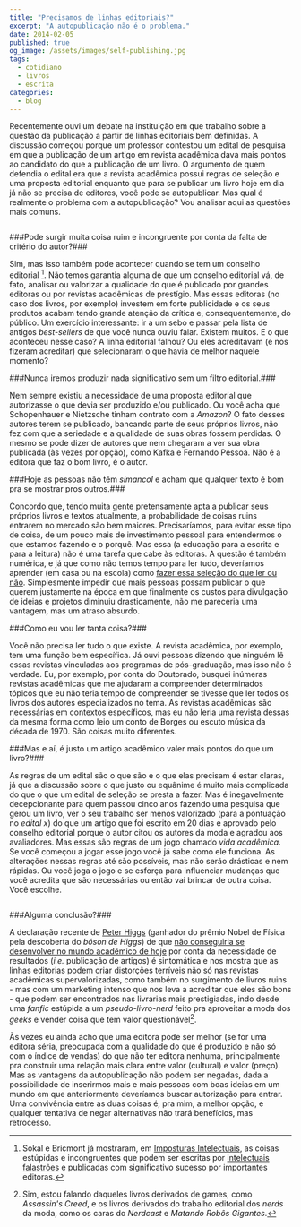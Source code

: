 ```yaml
---
title: "Precisamos de linhas editoriais?"
excerpt: "A autopublicação não é o problema."
date: 2014-02-05
published: true
og_image: /assets/images/self-publishing.jpg
tags: 
  - cotidiano
  - livros
  - escrita
categories:
  - blog
---
```


Recentemente ouvi um debate na instituição em que trabalho sobre a questão da publicação a partir de linhas editoriais bem definidas. A discussão começou porque um professor contestou um edital de pesquisa em que a publicação de um artigo em revista acadêmica dava mais pontos ao candidato do que a publicação de um livro. O argumento de quem defendia o edital era que a revista acadêmica possui regras de seleção e uma proposta editorial enquanto que para se publicar um livro hoje em dia já não se precisa de editores, você pode se autopublicar. Mas qual é realmente o problema com a autopublicação? Vou analisar aqui as questões mais comuns.

<figure style="" class="align-center">
  <img src="{{ site.url }}{{ site.baseurl }}/assets/images/self-publishing2.jpg" alt="">
</figure>

###Pode surgir muita coisa ruim e incongruente por conta da falta de critério do autor?###

Sim, mas isso também pode acontecer quando se tem um conselho editorial [^1]. Não temos garantia alguma de que um conselho editorial vá, de fato, analisar ou valorizar a qualidade do que é publicado por grandes editoras ou por revistas acadêmicas de prestígio. Mas essas editoras (no caso dos livros, por exemplo) investem em forte publicidade e os seus produtos acabam tendo grande atenção da crítica e, consequentemente, do público. Um exercício interessante: ir a um sebo e passar pela lista de antigos *best-sellers* de que você nunca ouviu falar. Existem muitos. E o que aconteceu nesse caso? A linha editorial falhou? Ou eles acreditavam (e nos fizeram acreditar) que selecionaram o que havia de melhor naquele momento?

###Nunca iremos produzir nada significativo sem um filtro editorial.###

Nem sempre existiu a necessidade de uma proposta editorial que autorizasse o que devia ser produzido e/ou publicado. Ou você acha que Schopenhauer e Nietzsche tinham contrato com a *Amazon*? O fato desses autores terem se publicado, bancando parte de seus próprios livros, não fez com que a seriedade e a qualidade de suas obras fossem perdidas. O mesmo se pode dizer de autores que nem chegaram a ver sua obra publicada (às vezes por opção), como Kafka e Fernando Pessoa. Não é a editora que faz o bom livro, é o autor.

###Hoje as pessoas não têm *simancol* e acham que qualquer texto é bom pra se mostrar pros outros.###

Concordo que, tendo muita gente pretensamente apta a publicar seus próprios livros e textos atualmente, a probabilidade de coisas ruins entrarem no mercado são bem maiores. Precisaríamos, para evitar esse tipo de coisa, de um pouco mais de investimento pessoal para entendermos o que estamos fazendo e o porquê. Mas essa (a educação para a escrita e para a leitura) não é uma tarefa que cabe às editoras. A questão é também numérica, e já que como não temos tempo para ler tudo, deveríamos aprender (em casa ou na escola) como [fazer essa seleção do que ler ou não](http://arcano5.com.br/ler-menos). Simplesmente impedir que mais pessoas possam publicar o que querem justamente na época em que finalmente os custos para divulgação de ideias e projetos diminuiu drasticamente, não me pareceria uma vantagem, mas um atraso absurdo.

###Como eu vou ler tanta coisa?###

Você não precisa ler tudo o que existe. A revista acadêmica, por exemplo, tem uma função bem específica. Já ouvi pessoas dizendo que ninguém lê essas revistas vinculadas aos programas de pós-graduação, mas isso não é verdade. Eu, por exemplo, por conta do Doutorado, busquei inúmeras revistas acadêmicas que me ajudaram a compreender determinados tópicos que eu não teria tempo de compreender se tivesse que ler todos os livros dos autores especializados no tema. As revistas acadêmicas são necessárias em contextos específicos, mas eu não leria uma revista dessas da mesma forma como leio um conto de Borges ou escuto música da década de 1970. São coisas muito diferentes.

###Mas e aí, é justo um artigo acadêmico valer mais pontos do que um livro?###

As regras de um edital são o que são e o que elas precisam é estar claras, já que a discussão sobre o que justo ou equânime é muito mais complicada do que o que um edital de seleção se presta a fazer. Mas é inegavelmente decepcionante para quem passou cinco anos fazendo uma pesquisa que gerou um livro, ver o seu trabalho ser menos valorizado (para a pontuação no *edital x*) do que um artigo que foi escrito em 20 dias e aprovado pelo conselho editorial porque o autor citou os autores da moda e agradou aos avaliadores. Mas essas são regras de um jogo chamado *vida acadêmica*. Se você começou a jogar esse jogo você já sabe como ele funciona. As alterações nessas regras até são possíveis, mas não serão drásticas e nem rápidas. Ou você joga o jogo e se esforça para influenciar mudanças que você acredita que são necessárias ou então vai brincar de outra coisa. Você escolhe.

<figure style="" class="align-center">
  <img src="{{ site.url }}{{ site.baseurl }}/assets/images/self-publishing.jpg" alt="">
</figure>

###Alguma conclusão?###

A declaração recente de [Peter Higgs](http://pt.wikipedia.org/wiki/Peter_Higgs) (ganhador do prêmio Nobel de Física pela descoberta do *bóson de Higgs*) de que [não conseguiria se desenvolver no mundo acadêmico de hoje](http://gizmodo.uol.com.br/peter-higgs-feito-academico-hoje/) por conta da necessidade de resultados (*i.e.* publicação de artigos) é sintomática e nos mostra que as linhas editorias podem criar distorções terríveis não só nas revistas acadêmicas supervalorizadas, como também no surgimento de livros ruins - mas com um marketing intenso que nos leva a acreditar que eles são bons - que podem ser encontrados nas livrarias mais prestigiadas, indo desde uma *fanfic* estúpida a um *pseudo-livro-nerd* feito pra aproveitar a moda dos *geeks* e vender coisa que tem valor questionável[^2]. 

Às vezes eu ainda acho que uma editora pode ser melhor (se for uma editora séria, preocupada com a qualidade do que é produzido e não só com o índice de vendas) do que não ter editora nenhuma, principalmente pra construir uma relação mais clara entre valor (cultural) e valor (preço). Mas as vantagens da autopublicação não podem ser negadas, dada a possibilidade de inserirmos mais e mais pessoas com boas ideias em um mundo em que anteriormente deveríamos buscar autorização para entrar. Uma convivência entre as duas coisas é, pra mim, a melhor opção, e qualquer tentativa de negar alternativas não trará benefícios, mas retrocesso.

[^1]: Sokal e Bricmont já mostraram, em [Imposturas Intelectuais](http://books.google.com.br/books/about/Imposturas_intelectuais.html?hl=pt-BR&id=IbwLd1RY2wkC), as coisas estúpidas e incongruentes que podem ser escritas por [intelectuais falastrões](http://arcano5.com.br/a-vida-nao-e-como-um-tipico-texto-ingles) e publicadas com significativo sucesso por importantes editoras.

[^2]: Sim, estou falando daqueles livros derivados de games, como *Assassin's Creed*, e os livros derivados do trabalho editorial dos *nerds* da moda, como os caras do *Nerdcast* e *Matando Robôs Gigantes*.

